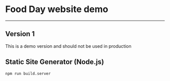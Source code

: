 # Food Day website demo 

---

## Version 1

This is a demo version and should not be used in production

## Static Site Generator (Node.js)

```
npm run build.server
```

